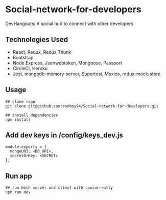# Social-network-for-developers

DevHangouts: A social hub to connect with other developers

## Technologies Used

- React, Redux, Redux Thunk
- Bootstrap
- Node Express, Jsonwebtoken, Mongoose, Passport
- CircleCI, Heroku
- Jest, mongodb-memory-server, Supertest, Moxios, redux-mock-store

## Usage

```
## clone repo
git clone git@github.com:renboy94/Social-network-for-developers.git

## install dependencies
npm install
```

## Add dev keys in /config/keys_dev.js

```
module.exports = {
  mongoURI: <DB_URI>,
  secretOrKey: <SECRET>
};

```

## Run app

```
## run both server and client with concurrently
npm run dev
```
